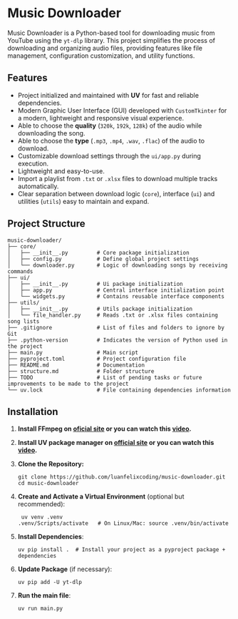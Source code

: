 # Music Downloader

Music Downloader is a Python-based tool for downloading music from YouTube using the `yt-dlp` library. This project simplifies the process of downloading and organizing audio files, providing features like file management, configuration customization, and utility functions.

## Features
- Project initialized and maintained with **UV** for fast and reliable dependencies.
- Modern Graphic User Interface (GUI) developed with `CustomTkinter` for a modern, lightweight and responsive visual experience.
- Able to choose the **quality** (`320k`, `192k`, `128k`) of the audio while downloading the song.
- Able to choose the **type** (`.mp3`, `.mp4`, `.wav`, `.flac`) of the audio to download.
- Customizable download settings through the `ui/app.py` during execution.
- Lightweight and easy-to-use.
- Import a playlist from `.txt` or `.xlsx` files to download multiple tracks automatically.
- Clear separation between download logic (`core`), interface (`ui`) and utilities (`utils`) easy to maintain and expand.

## Project Structure

```
music-downloader/
├── core/
│   ├── __init__.py         # Core package initialization
│   ├── config.py           # Define global project settings
│   └── downloader.py       # Logic of downloading songs by receiving commands
├── ui/
│   ├── __init__.py         # Ui package initialization
│   ├── app.py              # Central interface initialization point
│   └── widgets.py          # Contains reusable interface components
├── utils/
│   ├── __init__.py         # Utils package initialization
│   └── file_handler.py     # Reads .txt or .xlsx files containing song lists
├── .gitignore              # List of files and folders to ignore by Git
├── .python-version         # Indicates the version of Python used in the project
├── main.py                 # Main script
├── pyproject.toml          # Project configuration file
├── README.md               # Documentation
├── structure.md            # Folder structure
├── TODO                    # List of pending tasks or future improvements to be made to the project
└── uv.lock                 # File containing dependencies information
```

## Installation

1. **Install FFmpeg on [oficial site](https://ffmpeg.org/download.html) or you can watch this [video](https://www.youtube.com/watch?v=4jx2_j5Seew).**

2. **Install UV package manager on [official site](https://docs.astral.sh/uv/getting-started/installation/) or you can watch this [video](https://www.youtube.com/watch?v=6pttmsBSi8M).**
 
3. **Clone the Repository:**
   ```
   git clone https://github.com/luanfelixcoding/music-downloader.git
   cd music-downloader
   ```

4. **Create and Activate a Virtual Environment** (optional but recommended):
   ```
    uv venv .venv
   .venv/Scripts/activate   # On Linux/Mac: source .venv/bin/activate
   ```

5. **Install Dependencies**:
   ```
   uv pip install .  # Install your project as a pyproject package + dependencies
   ```

6. **Update Package** (if necessary):
   ```
   uv pip add -U yt-dlp
   ```

7. **Run the main file**:
    ```
    uv run main.py
    ```